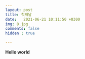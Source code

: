 ```yaml
---
layout: post
title: 첫째날
date:   2021-06-21 10:11:50 +0300
img: 8.jpg
comments: false
hidden : true

---
```

**Hello world**




